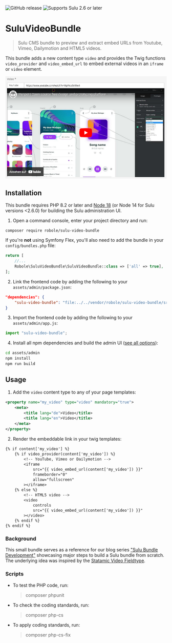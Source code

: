 ![GitHub release](https://flat.badgen.net/github/release/robole-dev/sulu-video-bundle)
![Supports Sulu 2.6 or later](https://flat.badgen.net/badge/Sulu/2.6/52B5C9?icon=php)

# SuluVideoBundle

> Sulu CMS bundle to preview and extract embed URLs from Youtube, Vimeo, Dailymotion and HTML5 videos.

This bundle adds a new content type `video` and provides the Twig functions `video_provider` and `video_embed_url` to embed external videos in an `iframe` or `video` element.

![Demonstration of video content type](cover.png)

## Installation

This bundle requires PHP 8.2 or later and [Node 18](https://nodejs.org/en/) (or Node 14 for Sulu versions <2.6.0) for building the Sulu administration UI.

1. Open a command console, enter your project directory and run:

```console
composer require robole/sulu-video-bundle
```

If you're **not** using Symfony Flex, you'll also need to add the bundle in your `config/bundles.php` file:

```php
return [
    //...
    Robole\SuluVideoBundle\SuluVideoBundle::class => ['all' => true],
];
```

2. Link the frontend code by adding the following to your `assets/admin/package.json`:

```json
"dependencies": {
    "sulu-video-bundle": "file:../../vendor/robole/sulu-video-bundle/src/Resources/js"
}
```

3. Import the frontend code by adding the following to your `assets/admin/app.js`:

```javascript
import "sulu-video-bundle";
```

4. Install all npm dependencies and build the admin UI ([see all options](https://docs.sulu.io/en/2.5/cookbook/build-admin-frontend.html)):

```bash
cd assets/admin
npm install
npm run build
```

## Usage

1. Add the `video` content type to any of your page templates:

```xml
<property name="my_video" type="video" mandatory="true">
    <meta>
        <title lang="de">Video</title>
        <title lang="en">Video</title>
    </meta>
</property>
```

2. Render the embeddable link in your twig templates:

```twig
{% if content['my_video'] %}
    {% if video_provider(content['my_video']) %}
        <!-- YouTube, Vimeo or Dailymotion -->
        <iframe
            src="{{ video_embed_url(content['my_video']) }}"
            frameborder="0"
            allow="fullscreen"
        ></iframe>
    {% else %}
        <!-- HTML5 video -->
        <video
            controls
            src="{{ video_embed_url(content['my_video']) }}"
        ></video>
    {% endif %}
{% endif %}
```

### Background

This small bundle serves as a reference for our blog series ["Sulu Bundle Development"](https://robole.de/blog/sulu-bundle-development-part-1) showcasing major steps to build a Sulu bundle from scratch. The underlying idea was inspired by the [Statamic Video Fieldtype](https://statamic.dev/fieldtypes/video).

### Scripts

- To test the PHP code, run:

  > composer phpunit

- To check the coding standards, run:

  > composer php-cs

- To apply coding standards, run:
  > composer php-cs-fix
